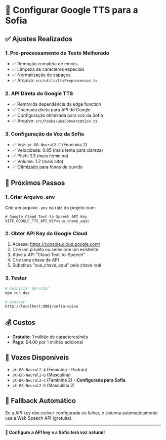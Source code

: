 # 🎤 Configurar Google TTS para a Sofia

## ✅ **Ajustes Realizados**

### 1. **Pré-processamento de Texto Melhorado**
- ✅ Remoção completa de emojis
- ✅ Limpeza de caracteres especiais
- ✅ Normalização de espaços
- ✅ Arquivo: `src/utils/ttsPreprocessor.ts`

### 2. **API Direta do Google TTS**
- ✅ Removida dependência da edge function
- ✅ Chamada direta para API do Google
- ✅ Configuração otimizada para voz da Sofia
- ✅ Arquivo: `src/hooks/useConversation.ts`

### 3. **Configuração da Voz da Sofia**
- ✅ Voz: `pt-BR-Neural2-C` (Feminina 2)
- ✅ Velocidade: 0.85 (mais lenta para clareza)
- ✅ Pitch: 1.3 (mais feminino)
- ✅ Volume: 1.2 (mais alto)
- ✅ Otimizado para fones de ouvido

## 🚀 **Próximos Passos**

### 1. **Criar Arquivo .env**
Crie um arquivo `.env` na raiz do projeto com:

```env
# Google Cloud Text-to-Speech API Key
VITE_GOOGLE_TTS_API_KEY=sua_chave_aqui
```

### 2. **Obter API Key do Google Cloud**
1. Acesse: https://console.cloud.google.com/
2. Crie um projeto ou selecione um existente
3. Ative a API "Cloud Text-to-Speech"
4. Crie uma chave de API
5. Substitua "sua_chave_aqui" pela chave real

### 3. **Testar**
```bash
# Reiniciar servidor
npm run dev

# Acessar
http://localhost:8081/sofia-voice
```

## 💰 **Custos**
- **Gratuito**: 1 milhão de caracteres/mês
- **Pago**: $4.00 por 1 milhão adicional

## 🎤 **Vozes Disponíveis**
- `pt-BR-Neural2-A` (Feminina - Padrão)
- `pt-BR-Neural2-B` (Masculina)
- `pt-BR-Neural2-C` (Feminina 2) - **Configurada para Sofia**
- `pt-BR-Neural2-D` (Masculina 2)

## 🔧 **Fallback Automático**
Se a API key não estiver configurada ou falhar, o sistema automaticamente usa a Web Speech API (gratuita).

---

**🎤 Configure a API key e a Sofia terá voz natural!**


